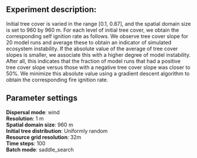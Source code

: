 ﻿## Experiment description:

Initial tree cover is varied in the range [0.1, 0.87], and the spatial domain size is set to 960 by 960 m. For each level of initial tree cover, we obtain the corresponding self ignition rate as follows. We observe tree cover slope for 20 model runs and average these to obtain an indicator of simulated ecosystem instability. If the absolute value of the average of tree cover slopes is smaller, we associate this with a higher degree of model instability. After all, this indicates that the fraction of model runs that had a positive tree cover slope versus those with a negative tree cover slope was closer to 50%. We minimize this absolute value using a gradient descent algorithm to obtain the corresponding fire ignition rate.

## Parameter settings
**Dispersal mode**: wind  
**Resolution**: 1 m  
**Spatial domain size**: 960 m  
**Initial tree distribution**: Uniformly random  
**Resource grid resolution**: 32m  
**Time steps**: 100  
**Batch mode**: saddle_search  
